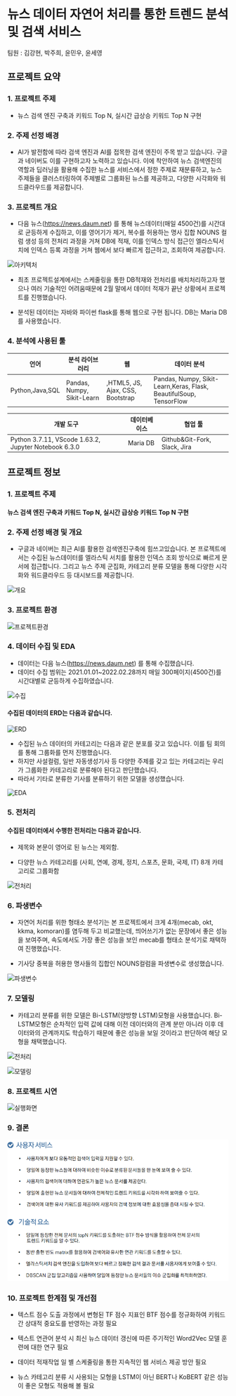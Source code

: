 #  뉴스 데이터 자연어 처리를 통한 트렌드 분석 및 검색 서비스


팀원 :  김강현, 박주희, 윤민우, 윤세영



## 프로젝트 요약

### 1.  프로젝트 주제 

 *  뉴스 검색 엔진 구축과 키워드 Top N, 실시간 급상승 키워드 Top N 구현 
   

### 2.  주제 선정 배경

*  AI가 발전함에 따라 검색 엔진과 AI를 접목한 검색 엔진이 주목 받고 있습니다. 구글과 네이버도 이를 구현하고자 노력하고 있습니다. 이에 착안하여 뉴스 검색엔진의 역할과 딥러닝을 활용해 수집한 뉴스를 서비스에서 정한 주제로 재분류하고, 뉴스 주제들을 클러스터링하여 주제별로 그룹화된 뉴스를 제공하고, 다양한 시각화와 워드클라우드를 제공합니다. 

### 3.  프로젝트 개요
* 다음 뉴스(https://news.daum.net) 를 통해 뉴스데이터(매일 4500건)를 시간대로 균등하게 수집하고, 이를 영어기가 제거, 복수를 허용하는 명사 집합 NOUNS 컬럼 생성 등의 전처리 과정을 거쳐 DB에 적재, 이를 인덱스 방식 접근인 엘라스틱서치에 인덱스 등록 과정을 거쳐 웹에서 보다 빠르게 접근하고, 조회하여 제공합니다. 

![아키텍처](./이미지/Olist/아키텍처.png)

* 최초 프로젝트설계에서는 스케줄링을 통한 DB적재와 전처리를 배치처리하고자 했으나 여러 기술적인 어려움때문에 2월 말에서 데이터 적재가 끝난 상황에서 프로젝트를 진행했습니다. 

* 분석된 데이터는 자바와 파이썬 flask를 통해 웹으로 구현 됩니다. DB는 Maria DB를 사용했습니다. 

### 4.  분석에 사용된 툴



|언어|분석 라이브러리|웹|데이터 분석|
|---|---|---|---|
|Python,Java,SQL|Pandas, Numpy, Sikit-Learn|,HTML5, JS, Ajax, CSS, Bootstrap|Pandas, Numpy, Sikit-Learn,Keras, Flask, BeautifulSoup, TensorFlow|

|개발 도구|데이터베이스|협업 툴|
|---|---|---|
|Python 3.7.11, VScode 1.63.2, Jupyter Notebook 6.3.0|Maria DB|Github&Git-Fork, Slack, Jira|



## 프로젝트 정보

### 1.  프로젝트 주제 

#### 뉴스 검색 엔진 구축과 키워드 Top N, 실시간 급상승 키워드 Top N 구현 


### 2.  주제 선정 배경 및 개요

   * 구글과 네이버는 최근 AI를 활용한 검색엔진구축에 힘쓰고있습니다. 
     본 프로젝트에서는 수집된 뉴스데이터를 엘라스틱 서치를 활용한 인덱스 조회 방식으로 빠르게 문서에 접근합니다. 
     그리고 뉴스 주제 군집화, 카테고리 분류 모델을 통해 다양한 시각화와 워드클라우드 등 대시보드를 제공합니다. 

![개요](./이미지/개요.png)


### 3. 프로젝트 환경

   ![프로젝트환경](./이미지/프로젝트환경.png)

 


### 4. 데이터 수집 및 EDA 

* 데이터는 다음 뉴스(https://news.daum.net) 를 통해 수집했습니다.
* 데이터 수집 범위는 2021.01.01~2022.02.28까지 매일 300페이지(4500건)를 시간대별로 균등하게 수집하였습니다.


![수집](./이미지/수집.png)



#### 수집된 데이터의 ERD는 다음과 같습니다. 

![ERD](./이미지/ERD.png)

* 수집된 뉴스 데이터의 카테고리는 다음과 같은 분포를 갖고 있습니다. 이를 팀 회의를 통해 그룹화를 먼저 진행했습니다.
* 하지만 사설컬럼, 일반 자동생성기사 등 다양한 주제를 갖고 있는 카테고리는 우리가 그룹화한 카테고리로 분류해야 된다고 판단했습니다.
* 따라서 기타로 분류한 기사를 분류하기 위한 모델을 생성했습니다.

![EDA](./이미지/EDA.png)




### 5. 전처리

#### 수집된 데이터에서 수행한 전처리는 다음과 같습니다.

* 제목와 본문이 영어로 된 뉴스는 제외함.

* 다양한 뉴스 카테고리를 (사회, 연예, 경제, 정치, 스포츠, 문화, 국제, IT) 8개 카테고리로 그룹화함

![전처리](./이미지/전처리.png)




### 6. 파생변수

* 자연어 처리를 위한 형태소 분석기는 본 프로젝트에서 크게 4개(mecab, okt, kkma, komoran)를 염두해 두고 비교했는데, 띄어쓰기가 없는 문장에서 좋은 성능을 보여주며, 속도에서도 가장 좋은 성능을 보인 mecab를 형태소 분석기로 채택하여 진행했습니다.

* 기사당 중복을 허용한 명사들의 집합인 NOUNS컬럼을 파생변수로 생성했습니다. 


![파생변수](./이미지/파생변수.png)



### 7. 모델링

* 카테고리 분류를 위한 모델은 Bi-LSTM(양방향 LSTM)모형을 사용했습니다. Bi-LSTM모형은 순차적인 입력 값에 대해 이전 데이터와의 관계 분만 아니라 이후 데이터와의 관계까지도 학습하기 때문에 좋은 성능을 보일 것이라고 판단하여 해당 모형을 채택했습니다. 


![전처리](./이미지/전처리.png)

![모델링](./이미지/모델링.png)




### 8. 프로젝트 시연

   ![실행화면](./이미지/실행화면.gif)

### 9. 결론

![결론](./이미지/결론.png)


### 10. 프로젝트 한계점 및 개선점

* 텍스트 점수 도출 과정에서 변형된 TF 점수 지표인 BTF 점수를 정규화하여 키워드 간 상대적 중요도를 반영하는 과정 필요

* 텍스트 연관어 분석 시 최신 뉴스 데이터 갱신에 따른 주기적인 Word2Vec 모델 훈련에 대한 연구 필요

* 데이터 적재작업 일 별 스케줄링을 통한 지속적인 웹 서비스 제공 방안 필요

* 뉴스 카테고리 분류 시 사용되는 모형을 LSTM이 아닌 BERT나 KoBERT 같은 성능이 좋은 모형도 적용해 볼 필요

